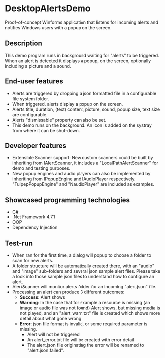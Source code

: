 # DesktopAlertsDemo
Proof-of-concept Winforms application that listens for incoming alerts and notifies Windows users with a popup on the screen.

## Description
This demo program runs in background waiting for "alerts" to be triggered. When an alert is detected it displays a popup, on the screen, optionally including a picture and a sound.

## End-user features
  - Alerts are triggered by dropping a json formatted file in a configurable file system folder.
  - When triggered. alerts display a popup on the screen.
  - Alerts title, duration, (text) content, picture, sound, popup size, text size are configurable.
  - Alerts "dismissable" property can also be set.
  - This demo runs on the background. An icon is added on the systray from where it can be shut-down.
  
## Developer features
  - Extensible Scanner support: New custom scanners could be built by inheriting from IAlertScanner, it includes a "LocalPathAlertScanner" for demo and testing purposes.
  - New popup engines and audio players can also be implemented by inheriting from IPopupEngine and IAudioPlayer respectively. "TulpepPopupEngine" and "NaudioPlayer" are included as examples.

## Showcased programming technologies  
  - C#
  - .Net Framework 4.7.1
  - OOP
  - Dependency Injection
  
## Test-run
  - When ran for the first time, a dialog will popup to choose a folder to scan for new alerts.
  - A folder structure will be automatically created there, with an "audio" and "image" sub-folders and several json sample alert files. Please take a look into those sample json files to understand how to configure an alert.
  - AlertScanner will monitor alerts folder for an incoming "alert.json" file.
  - Processing an alert can produce 3 different outcomes:
    - **Success**: Alert shows
    - **Warning**: In the case that for example a resource is missing (an image or audio file was not found) Alert shows, but missing media is not played, and an "alert_warn.txt" file is created which shows more detail about what gone wrong.
    - **Error**: json file format is invalid, or some required parameter is missing. 
      - Alert will not be triggered
      - An alert_error.txt file will be created with error detail
      - The alert.json file originating the error will be renamed to "alert.json.failed".
      
  
  

